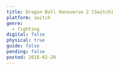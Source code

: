 ```yaml
---
title: Dragon Ball Xenoverse 2 [Switch]
platform: switch
genre:
  - fighting
digital: false
physical: true
guide: false
pending: false
posted: 2018-02-20
---
```

